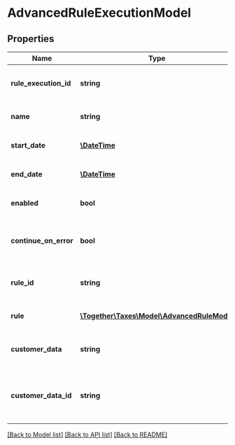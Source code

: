 # AdvancedRuleExecutionModel

## Properties
Name | Type | Description | Notes
------------ | ------------- | ------------- | -------------
**rule_execution_id** | **string** | Rule execution unique identifier | [optional] 
**name** | **string** | Name of rule execution | 
**start_date** | [**\DateTime**](\DateTime.md) | Date rule execution starts | [optional] 
**end_date** | [**\DateTime**](\DateTime.md) | Date rule execution ends | [optional] 
**enabled** | **bool** | Is rule execution enabled | [optional] 
**continue_on_error** | **bool** | Should we keep running if we hit an exception | [optional] 
**rule_id** | **string** | Unique identifier of rule to execute | 
**rule** | [**\Together\Taxes\Model\AdvancedRuleModel**](AdvancedRuleModel.md) | Advanced rule to execute | [optional] 
**customer_data** | **string** | Json data used for rule execution | [optional] 
**customer_data_id** | **string** | Unique identifier of customer data used in rule execution | [optional] 

[[Back to Model list]](../README.md#documentation-for-models) [[Back to API list]](../README.md#documentation-for-api-endpoints) [[Back to README]](../README.md)


